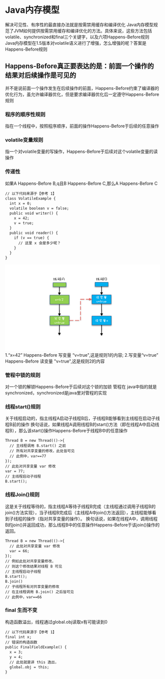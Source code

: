 # Java内存模型
解决可见性、有序性的最直接办法就是按需禁用缓存和编译优化
Java内存模型规范了JVM如何提供按需禁用缓存和编译优化的方法。具体来说，这些方法包括volatile、synchronized和final三个关键字，以及六项Happens-Before规则
Java内存模型在1.5版本对volatile语义进行了增强，怎么增强的呢？答案是Happens-Before规则

## Happens-Before真正要表达的是：前面一个操作的结果对后续操作是可见的
并不是说前面一个操作发生在后续操作的前面，Happens-Before约束了编译器的优化行为，虽允许编译器优化，但是要求编译器优化后一定遵守Happens-Before规则

### 程序的顺序性规则
指在一个线程中，按照程序顺序，前面的操作Happens-Before于后续的任意操作
### volatile变量规则
指一个对volatile变量的写操作，Happens-Before于后续对这个volatile变量的读操作
### 传递性
如果A Happens-Before B,q且B Happens-Before C,那么A Happens-Before C

``` stylus
// 以下代码来源于【参考 1】
class VolatileExample {
  int x = 0;
  volatile boolean v = false;
  public void writer() {
    x = 42;
    v = true;
  }
  public void reader() {
    if (v == true) {
      // 这里 x 会是多少呢？
    }
  }
}
``` 

![传递性](https://github.com/xaoduer/learning/blob/master/java-learning/java-concurrent-png/01.transmissibility.png)
1.“x=42” Happens-Before 写变量 “v=true",这是规则1的内容;
2.写变量“v=true” Happens-Before 读变量 "v=true",这是规则2的内容

### 管程中锁的规则
对一个锁的解锁Happens-Before于后续对这个锁的加锁
管程在 java中指的就是synchronized，synchronized是java里对管程的实现
### 线程start()规则
关于线程启动的，指主线程A启动子线程B后，子线程B能够看到主线程在启动子线程B前的操作
换句话说，如果线程A调用线程B的start()方法（即在线程A中启动线程B），那么该start()操作Happens-Before于线程B中的任意操作
``` stylus
Thread B = new Thread(()->{
  // 主线程调用 B.start() 之前
  // 所有对共享变量的修改，此处皆可见
  // 此例中，var==77
});
// 此处对共享变量 var 修改
var = 77;
// 主线程启动子线程
B.start();
``` 
### 线程Join()规则
这是关于线程等待的，指主线程A等待子线程B完成（主线程通过调用子线程B的join()方法实现），当子线程B完成后（主线程A中join()方法返回），主线程能够看到子线程的操作（指对共享变量的操作）。
换句话说，如果在线程A中，调用线程B的join()并返回成功，那么线程B中的任意操作Happens-Before于该join()操作的返回。
``` stylus
Thread B = new Thread(()->{
  // 此处对共享变量 var 修改
  var = 66;
});
// 例如此处对共享变量修改，
// 则这个修改结果对线程 B 可见
// 主线程启动子线程
B.start();
B.join()
// 子线程所有对共享变量的修改
// 在主线程调用 B.join() 之后皆可见
// 此例中，var==66
``` 
### final 生而不变
构造函数溢出，线程通过global.obj读取x有可能读到0
``` stylus
// 以下代码来源于【参考 1】
final int x;
// 错误的构造函数
public FinalFieldExample() { 
  x = 3;
  y = 4;
  // 此处就是讲 this 逸出，
  global.obj = this;
}
``` 

